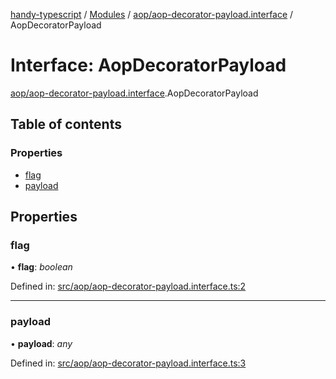 [handy-typescript](../README.md) / [Modules](../modules.md) / [aop/aop-decorator-payload.interface](../modules/aop_aop_decorator_payload_interface.md) / AopDecoratorPayload

# Interface: AopDecoratorPayload

[aop/aop-decorator-payload.interface](../modules/aop_aop_decorator_payload_interface.md).AopDecoratorPayload

## Table of contents

### Properties

- [flag](aop_aop_decorator_payload_interface.aopdecoratorpayload.md#flag)
- [payload](aop_aop_decorator_payload_interface.aopdecoratorpayload.md#payload)

## Properties

### flag

• **flag**: *boolean*

Defined in: [src/aop/aop-decorator-payload.interface.ts:2](https://github.com/robbiemu/handy-typescript/blob/3eaf458/src/aop/aop-decorator-payload.interface.ts#L2)

___

### payload

• **payload**: *any*

Defined in: [src/aop/aop-decorator-payload.interface.ts:3](https://github.com/robbiemu/handy-typescript/blob/3eaf458/src/aop/aop-decorator-payload.interface.ts#L3)
